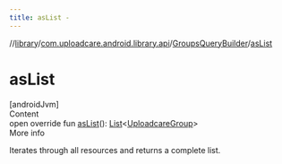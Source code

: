```yaml
---
title: asList -
---
```

//[library](../../index.md)/[com.uploadcare.android.library.api](../index.md)/[GroupsQueryBuilder](index.md)/[asList](as-list.md)



# asList  
[androidJvm]  
Content  
open override fun [asList](as-list.md)(): [List](https://kotlinlang.org/api/latest/jvm/stdlib/kotlin.collections/-list/index.html)<[UploadcareGroup](../-uploadcare-group/index.md)>  
More info  


Iterates through all resources and returns a complete list.

  



